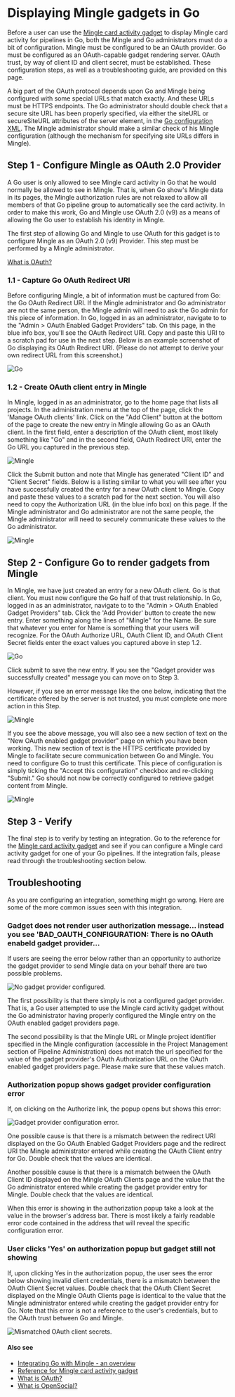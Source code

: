 # Displaying Mingle gadgets in Go

Before a user can use the [Mingle card activity gadget](mingle_card_activity_gadget.md) to display Mingle card activity for pipelines in Go, both the Mingle and Go administrators must do a bit of configuration. Mingle must be configured to be an OAuth provider. Go must be configured as an OAuth-capable gadget rendering server. OAuth trust, by way of client ID and client secret, must be established. These configuration steps, as well as a troubleshooting guide, are provided on this page.

A big part of the OAuth protocol depends upon Go and Mingle being configured with some special URLs that match exactly. And these URLs must be HTTPS endpoints. The Go administrator should double check that a secure site URL has been properly specified, via either the siteURL or secureSiteURL attributes of the server element, in the [Go configuration XML](../installation/configuring_server_details.md#configure_site_url). The Mingle administrator should make a similar check of his Mingle configuration (although the mechanism for specifying site URLs differs in Mingle).

## Step 1 - Configure Mingle as OAuth 2.0 Provider

A Go user is only allowed to see Mingle card activity in Go that he would normally be allowed to see in Mingle. That is, when Go show's Mingle data in its pages, the Mingle authorization rules are not relaxed to allow all members of that Go pipeline group to automatically see the card activity. In order to make this work, Go and Mingle use OAuth 2.0 (v9) as a means of allowing the Go user to establish his identity in Mingle.

The first step of allowing Go and Mingle to use OAuth for this gadget is to configure Mingle as an OAuth 2.0 (v9) Provider. This step must be performed by a Mingle administrator.

[What is OAuth?](../faq/what_is_oauth.md)

### 1.1 - Capture Go OAuth Redirect URI

Before configuring Mingle, a bit of information must be captured from Go: the Go OAuth Redirect URI. If the Mingle administrator and Go administrator are not the same person, the Mingle admin will need to ask the Go admin for this piece of information. In Go, logged in as an administrator, navigate to to the "Admin \> OAuth Enabled Gadget Providers" tab. On this page, in the blue info box, you'll see the OAuth Redirect URI. Copy and paste this URI to a scratch pad for use in the next step. Below is an example screenshot of Go displaying its OAuth Redirect URI. (Please do not attempt to derive your own redirect URL from this screenshot.)

![Go](../resources/images/go_oauth_redirect_uri.png)

### 1.2 - Create OAuth client entry in Mingle

In Mingle, logged in as an administrator, go to the home page that lists all projects. In the administration menu at the top of the page, click the 'Manage OAuth clients' link. Click on the "Add Client" button at the bottom of the page to create the new entry in Mingle allowing Go as an OAuth client. In the first field, enter a description of the OAuth client, most likely something like "Go" and in the second field, OAuth Redirect URI, enter the Go URL you captured in the previous step.

![Mingle](../resources/images/mingle_enter_new_oauth_client_info.png)

Click the Submit button and note that Mingle has generated "Client ID" and "Client Secret" fields. Below is a listing similar to what you will see after you have successfully created the entry for a new OAuth client to Mingle. Copy and paste these values to a scratch pad for the next section. You will also need to copy the Authorization URL (in the blue info box) on this page. If the Mingle administrator and Go administrator are not the same people, the Mingle administrator will need to securely communicate these values to the Go administrator.

![Mingle](../resources/images/mingle_oauth_client_listing.png)

## Step 2 - Configure Go to render gadgets from Mingle

In Mingle, we have just created an entry for a new OAuth client. Go is that client. You must now configure the Go half of that trust relationship. In Go, logged in as an administrator, navigate to to the "Admin \> OAuth Enabled Gadget Providers" tab. Click the 'Add Provider' button to create the new entry. Enter something along the lines of "Mingle" for the Name. Be sure that whatever you enter for Name is something that your users will recognize. For the OAuth Authorize URL, OAuth Client ID, and OAuth Client Secret fields enter the exact values you captured above in step 1.2.

![Go](../resources/images/go_create_new_oauth_gadget_provider.png)

Click submit to save the new entry. If you see the "Gadget provider was successfully created" message you can move on to Step 3.

However, if you see an error message like the one below, indicating that the certificate offered by the server is not trusted, you must complete one more action in this Step.

![Mingle](../resources/images/oauth_provider_cert_not_trusted_error.png)

If you see the above message, you will also see a new section of text on the "New OAuth enabled gadget provider" page on which you have been working. This new section of text is the HTTPS certificate provided by Mingle to facilitate secure communication between Go and Mingle. You need to configure Go to trust this certificate. This piece of configuration is simply ticking the "Accept this configuration" checkbox and re-clicking "Submit." Go should not now be correctly configured to retrieve gadget content from Mingle.

![Mingle](../resources/images/oauth_provider_accept_cert_partial.png)

## Step 3 - Verify

The final step is to verify by testing an integration. Go to the reference for the [Mingle card activity gadget](mingle_card_activity_gadget.md) and see if you can configure a Mingle card activity gadget for one of your Go pipelines. If the integration fails, please read through the troubleshooting section below.

## Troubleshooting

As you are configuring an integration, something might go wrong. Here are some of the more common issues seen with this integration.

### Gadget does not render user authorization message... instead you see 'BAD\_OAUTH\_CONFIGURATION: There is no OAuth enabeld gadget provider...

If users are seeing the error below rather than an opportunity to authorize the gadget provider to send Mingle data on your behalf there are two possible problems.

![No gadget provider configured.](../resources/images/gadget_provider_not_configured.png)

The first possibility is that there simply is not a configured gadget provider. That is, a Go user attempted to use the Mingle card activity gadget without the Go administrator having properly configured the Mingle entry on the OAuth enabled gadget providers page.

The second possibility is that the Mingle URL or Mingle project identifier specified in the Mingle configuration (accessible in the Project Management section of Pipeline Administration) does not match the url specified for the value of the gadget provider's OAuth Authorization URL on the OAuth enabled gadget providers page. Please make sure that these values match.

### Authorization popup shows gadget provider configuration error

If, on clicking on the Authorize link, the popup opens but shows this error:

![Gadget provider configuration error.](../resources/images/gadget_provider_configuration_error.png)

One possible cause is that there is a mismatch between the redirect URI displayed on the Go OAuth Enabled Gadget Providers page and the redirect URI the Mingle administrator entered while creating the OAuth Client entry for Go. Double check that the values are identical.

Another possible cause is that there is a mismatch between the OAuth Client ID displayed on the Mingle OAuth Clients page and the value that the Go administrator entered while creating the gadget provider entry for Mingle. Double check that the values are identical.

When this error is showing in the authorization popup take a look at the value in the browser's address bar. There is most likely a fairly readable error code contained in the address that will reveal the specific configuration error.

### User clicks 'Yes' on authorization popup but gadget still not showing

If, upon clicking Yes in the authorization popup, the user sees the error below showing invalid client credentials, there is a mismatch between the OAuth Client Secret values. Double check that the OAuth Client Secret displayed on the Mingle OAuth Clients page is identical to the value that the Mingle administrator entered while creating the gadget provider entry for Go. Note that this error is not a reference to the user's credentials, but to the OAuth trust between Go and Mingle.

![Mismatched OAuth client secrets.](../resources/images/mismatched_client_secret_error.png)

#### Also see

-   [Integrating Go with Mingle - an overview](mingle_integration.md)
-   [Reference for Mingle card activity gadget](mingle_card_activity_gadget.md)
-   [What is OAuth?](../faq/what_is_oauth.md)
-   [What is OpenSocial?](../faq/what_is_opensocial.md)